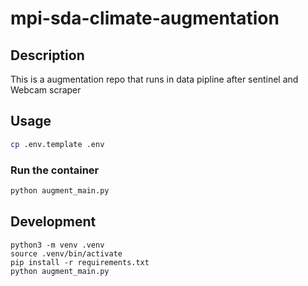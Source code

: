 # mpi-sda-climate-augmentation

## Description
This is a augmentation repo that runs in data pipline after sentinel and Webcam scraper

## Usage
```bash
cp .env.template .env
```

### Run the container
```bash
python augment_main.py
```

## Development
```
python3 -m venv .venv
source .venv/bin/activate
pip install -r requirements.txt
python augment_main.py
```